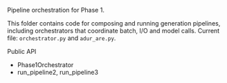 Pipeline orchestration for Phase 1.

This folder contains code for composing and running generation pipelines, including orchestrators that coordinate batch, I/O and model calls. Current file: `orchestrator.py` and `adur_are.py`.

Public API
- Phase1Orchestrator
- run_pipeline2, run_pipeline3
